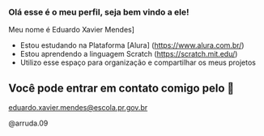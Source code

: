 ### Olá esse é o meu perfil, seja bem vindo a ele!

Meu nome é Eduardo Xavier Mendes]
- Estou estudando na Plataforma [Alura] (https://www.alura.com.br/)
- Estou aprendendo a linguagem Scratch (https://scratch.mit.edu/)
- Utilizo esse espaço para organização e compartilhar os meus projetos

## Você pode entrar em contato comigo pelo 📧

eduardo.xavier.mendes@escola.pr.gov.br


@arruda.09

